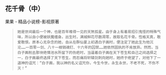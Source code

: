 ## 花千骨（中）

果果  -  精品小说榜-影视原著

>     她是世间最后一个神，也是百年难得一见的天煞孤星。由于身上有着易招引鬼怪的特殊气味，所以自小便被妖魔缠身。出生时，满城鲜花尽数凋零，故取名花千骨。性格天真，敢爱敢恨。原本心无杂念的她，自从在群仙宴上初遇白子画时，便注定了她此生为他沉沦……一百零一剑、八十一根销魂钉、十六年的囚禁……她依然固执的不肯放弃。然而，当白子画削去那块绝情池水所留下的伤疤时，当逼着白子画在天下苍生和自己之间选择之一，白子画最终选择了天下苍生，而忍痛将轩辕剑刺向她时，她终于绝望了，对他下了一道神的诅咒：“白子画，我以神的名义诅咒你，今生今世，永生永世，不老不死，不伤不灭！”
